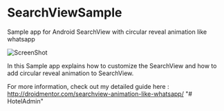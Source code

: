 # SearchViewSample

Sample app for Android SearchView with circular reveal animation like whatsapp

![ScreenShot](http://droidmentor.com/wp-content/uploads/2016/11/B_SearchView-1080x675.jpg)

In this Sample app explains how to customize the SearchView and how to add circular reveal animation to SearchView.

For more information, check out my detailed guide here :  http://droidmentor.com/searchview-animation-like-whatsapp/
"# HotelAdmin" 
